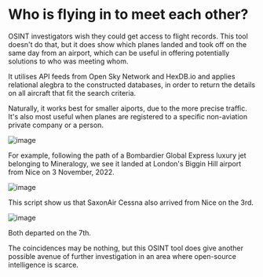 # Who is flying in to meet each other?

OSINT investigators wish they could get access to flight records. This tool doesn't do that, but it does show which planes landed and took off on the same day from an airport, which can be useful in offering potentially solutions to who was meeting whom.

It utilises API feeds from Open Sky Network and HexDB.io and applies relational alegbra to the constructed databases, in order to return the details on all aircraft that fit the search criteria.

Naturally, it works best for smaller aiports, due to the more precise traffic. It's also most useful when planes are registered to a specific non-aviation private company or a person.

![image](https://user-images.githubusercontent.com/69304112/213688746-c7d1a282-27f1-4a4a-9c5a-44b6f730070f.png)

For example, following the path of a Bombardier Global Express luxury jet belonging to Mineralogy, we see it landed at London's Biggin Hill airport from Nice on 3 November, 2022. 

![image](https://user-images.githubusercontent.com/69304112/213689931-8326bfa9-fd85-4500-8454-2864cc14c2ce.png)

This script show us that SaxonAir Cessna also arrived from Nice on the 3rd.

![image](https://user-images.githubusercontent.com/69304112/213689804-64cc197a-5bc8-43ff-a489-7dd34b177403.png)

Both departed on the 7th. 

The coincidences may be nothing, but this OSINT tool does give another possible avenue of further investigation in an area where open-source intelligence is scarce.
